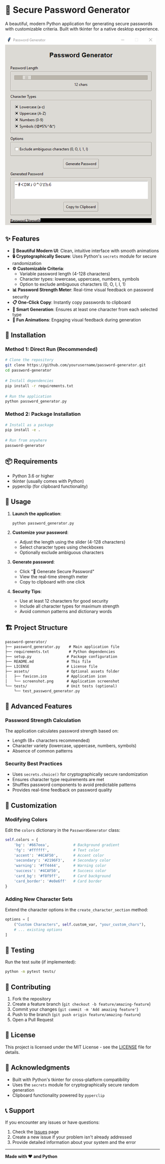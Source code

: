 # 🔐 Secure Password Generator

A beautiful, modern Python application for generating secure passwords with customizable criteria. Built with tkinter for a native desktop experience.

![C:\Users\Admin\Documents\password generator project\password generator screenshot-1.PNG](<password generator screenshot-1.PNG>)

## ✨ Features

- **🎨 Beautiful Modern UI**: Clean, intuitive interface with smooth animations
- **🔒 Cryptographically Secure**: Uses Python's `secrets` module for secure randomization
- **⚙️ Customizable Criteria**: 
  - Variable password length (4-128 characters)
  - Character types: lowercase, uppercase, numbers, symbols
  - Option to exclude ambiguous characters (0, O, l, I, 1)
- **📊 Password Strength Meter**: Real-time visual feedback on password security
- **📋 One-Click Copy**: Instantly copy passwords to clipboard
- **🎯 Smart Generation**: Ensures at least one character from each selected type
- **🎪 Fun Animations**: Engaging visual feedback during generation

## 🚀 Installation

### Method 1: Direct Run (Recommended)
```bash
# Clone the repository
git clone https://github.com/yourusername/password-generator.git
cd password-generator

# Install dependencies
pip install -r requirements.txt

# Run the application
python password_generator.py
```

### Method 2: Package Installation
```bash
# Install as a package
pip install -e .

# Run from anywhere
password-generator
```

## 📦 Requirements

- Python 3.6 or higher
- tkinter (usually comes with Python)
- pyperclip (for clipboard functionality)

## 🎯 Usage

1. **Launch the application**:
   ```bash
   python password_generator.py
   ```

2. **Customize your password**:
   - Adjust the length using the slider (4-128 characters)
   - Select character types using checkboxes
   - Optionally exclude ambiguous characters

3. **Generate password**:
   - Click "🎲 Generate Secure Password"
   - View the real-time strength meter
   - Copy to clipboard with one click

4. **Security Tips**:
   - Use at least 12 characters for good security
   - Include all character types for maximum strength
   - Avoid common patterns and dictionary words

## 🏗️ Project Structure

```
password-generator/
├── password_generator.py    # Main application file
├── requirements.txt         # Python dependencies
├── setup.py                # Package configuration
├── README.md               # This file
├── LICENSE                 # License file
├── assets/                 # Optional assets folder
│   ├── favicon.ico         # Application icon
│   └── screenshot.png      # Application screenshot
└── tests/                  # Unit tests (optional)
    └── test_password_generator.py
```

## 🔧 Advanced Features

### Password Strength Calculation
The application calculates password strength based on:
- Length (8+ characters recommended)
- Character variety (lowercase, uppercase, numbers, symbols)
- Absence of common patterns

### Security Best Practices
- Uses `secrets.choice()` for cryptographically secure randomization
- Ensures character type requirements are met
- Shuffles password components to avoid predictable patterns
- Provides real-time feedback on password quality

## 🎨 Customization

### Modifying Colors
Edit the `colors` dictionary in the `PasswordGenerator` class:
```python
self.colors = {
    'bg': '#667eea',           # Background gradient
    'fg': '#ffffff',           # Text color
    'accent': '#4CAF50',       # Accent color
    'secondary': '#2196F3',    # Secondary color
    'warning': '#ff4444',      # Warning color
    'success': '#4CAF50',      # Success color
    'card_bg': '#f8f9ff',      # Card background
    'card_border': '#e0e6ff'   # Card border
}
```

### Adding New Character Sets
Extend the character options in the `create_character_section` method:
```python
options = [
    ("Custom Characters", self.custom_var, "your_custom_chars"),
    # ... existing options
]
```

## 🧪 Testing

Run the test suite (if implemented):
```bash
python -m pytest tests/
```

## 🤝 Contributing

1. Fork the repository
2. Create a feature branch (`git checkout -b feature/amazing-feature`)
3. Commit your changes (`git commit -m 'Add amazing feature'`)
4. Push to the branch (`git push origin feature/amazing-feature`)
5. Open a Pull Request

## 📝 License

This project is licensed under the MIT License - see the [LICENSE](LICENSE) file for details.

## 🙏 Acknowledgments

- Built with Python's tkinter for cross-platform compatibility
- Uses the `secrets` module for cryptographically secure random generation
- Clipboard functionality powered by `pyperclip`

## 📞 Support

If you encounter any issues or have questions:
1. Check the [Issues](https://github.com/yourusername/password-generator/issues) page
2. Create a new issue if your problem isn't already addressed
3. Provide detailed information about your system and the error

---

**Made with ❤️ and Python**